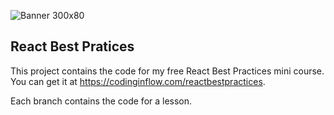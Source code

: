 ![Banner 300x80](https://github.com/codinginflow/react-best-practices/assets/52977034/625b5911-092f-4445-8a55-c0b2def2b9b7)

## React Best Pratices

This project contains the code for my free React Best Practices mini course. You can get it at https://codinginflow.com/reactbestpractices.

Each branch contains the code for a lesson.
